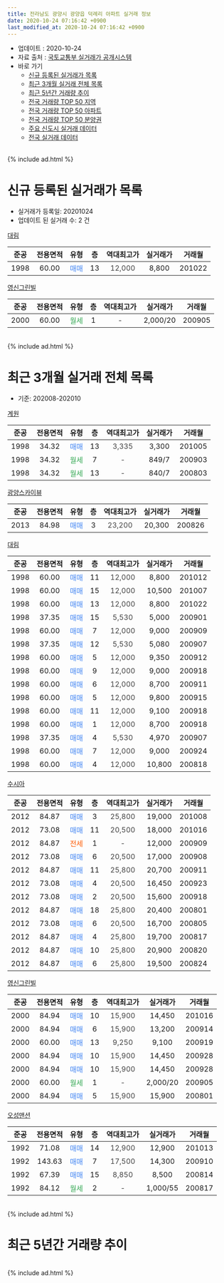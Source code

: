 ```yaml
---
title: 전라남도 광양시 광양읍 덕례리 아파트 실거래 정보
date: 2020-10-24 07:16:42 +0900
last_modified_at: 2020-10-24 07:16:42 +0900
---
```


* 업데이트 : 2020-10-24
* 자료 출처 : [국토교통부 실거래가 공개시스템](http://rt.molit.go.kr)
* 바로 가기
    * [신규 등록된 실거래가 목록](#신규-등록된-실거래가-목록)
    * [최근 3개월 실거래 전체 목록](#최근-3개월-실거래-전체-목록)
    * [최근 5년간 거래량 추이](#최근-5년간-거래량-추이)
    * [전국 거래량 TOP 50 지역](https://inasie.github.io/apt-trade-info/최근-3개월-전국에서-가장-거래가-많이-발생한-지역)
    * [전국 거래량 TOP 50 아파트](https://inasie.github.io/apt-trade-info/최근-3개월-전국에서-가장-거래가-많이-발생한-아파트)
    * [전국 거래량 TOP 50 분양권](https://inasie.github.io/apt-trade-info/최근-3개월-전국에서-가장-거래가-많이-발생한-분양권)
    * [주요 신도시 실거래 데이터](https://inasie.github.io/apt-trade-info/주요-신도시)
    * [전국 실거래 데이터](https://inasie.github.io/apt-trade-info/전국)
<br>
{% include ad.html %}
<br>

# 신규 등록된 실거래가 목록
* 실거래가 등록일: 20201024
* 업데이트 된 실거래 수: 2 건


[대림](https://search.naver.com/search.naver?query=%EC%A0%84%EB%9D%BC%EB%82%A8%EB%8F%84+%EA%B4%91%EC%96%91%EC%8B%9C+%EA%B4%91%EC%96%91%EC%9D%8D+%EB%8D%95%EB%A1%80%EB%A6%AC+%EB%8C%80%EB%A6%BC)

|준공|전용면적|유형|층|역대최고가|실거래가|거래월|
|:---:|:---:|:---:|:---:|:---:|:---:|:---:|
|1998|60.00|<span style="color:#4285f3">매매</span>|13|<span style="color:#444444">12,000</span>|8,800|201022|

[영신그린빌](https://search.naver.com/search.naver?query=%EC%A0%84%EB%9D%BC%EB%82%A8%EB%8F%84+%EA%B4%91%EC%96%91%EC%8B%9C+%EA%B4%91%EC%96%91%EC%9D%8D+%EB%8D%95%EB%A1%80%EB%A6%AC+%EC%98%81%EC%8B%A0%EA%B7%B8%EB%A6%B0%EB%B9%8C)

|준공|전용면적|유형|층|역대최고가|실거래가|거래월|
|:---:|:---:|:---:|:---:|:---:|:---:|:---:|
|2000|60.00|<span style="color:#34a853">월세</span>|1|<span style="color:#444444">-</span>|2,000/20|200905|


<br>
{% include ad.html %}
<br>

# 최근 3개월 실거래 전체 목록
* 기준: 202008-202010


[계원](https://search.naver.com/search.naver?query=%EC%A0%84%EB%9D%BC%EB%82%A8%EB%8F%84+%EA%B4%91%EC%96%91%EC%8B%9C+%EA%B4%91%EC%96%91%EC%9D%8D+%EB%8D%95%EB%A1%80%EB%A6%AC+%EA%B3%84%EC%9B%90)

|준공|전용면적|유형|층|역대최고가|실거래가|거래월|
|:---:|:---:|:---:|:---:|:---:|:---:|:---:|
|1998|34.32|<span style="color:#4285f3">매매</span>|13|<span style="color:#444444">3,335</span>|3,300|201005|
|1998|34.32|<span style="color:#34a853">월세</span>|7|<span style="color:#444444">-</span>|849/7|200903|
|1998|34.32|<span style="color:#34a853">월세</span>|13|<span style="color:#444444">-</span>|840/7|200803|

[광양스카이뷰](https://search.naver.com/search.naver?query=%EC%A0%84%EB%9D%BC%EB%82%A8%EB%8F%84+%EA%B4%91%EC%96%91%EC%8B%9C+%EA%B4%91%EC%96%91%EC%9D%8D+%EB%8D%95%EB%A1%80%EB%A6%AC+%EA%B4%91%EC%96%91%EC%8A%A4%EC%B9%B4%EC%9D%B4%EB%B7%B0)

|준공|전용면적|유형|층|역대최고가|실거래가|거래월|
|:---:|:---:|:---:|:---:|:---:|:---:|:---:|
|2013|84.98|<span style="color:#4285f3">매매</span>|3|<span style="color:#444444">23,200</span>|20,300|200826|

[대림](https://search.naver.com/search.naver?query=%EC%A0%84%EB%9D%BC%EB%82%A8%EB%8F%84+%EA%B4%91%EC%96%91%EC%8B%9C+%EA%B4%91%EC%96%91%EC%9D%8D+%EB%8D%95%EB%A1%80%EB%A6%AC+%EB%8C%80%EB%A6%BC)

|준공|전용면적|유형|층|역대최고가|실거래가|거래월|
|:---:|:---:|:---:|:---:|:---:|:---:|:---:|
|1998|60.00|<span style="color:#4285f3">매매</span>|11|<span style="color:#444444">12,000</span>|8,800|201012|
|1998|60.00|<span style="color:#4285f3">매매</span>|15|<span style="color:#444444">12,000</span>|10,500|201007|
|1998|60.00|<span style="color:#4285f3">매매</span>|13|<span style="color:#444444">12,000</span>|8,800|201022|
|1998|37.35|<span style="color:#4285f3">매매</span>|15|<span style="color:#444444">5,530</span>|5,000|200901|
|1998|60.00|<span style="color:#4285f3">매매</span>|7|<span style="color:#444444">12,000</span>|9,000|200909|
|1998|37.35|<span style="color:#4285f3">매매</span>|12|<span style="color:#444444">5,530</span>|5,080|200907|
|1998|60.00|<span style="color:#4285f3">매매</span>|5|<span style="color:#444444">12,000</span>|9,350|200912|
|1998|60.00|<span style="color:#4285f3">매매</span>|9|<span style="color:#444444">12,000</span>|9,000|200918|
|1998|60.00|<span style="color:#4285f3">매매</span>|6|<span style="color:#444444">12,000</span>|8,700|200911|
|1998|60.00|<span style="color:#4285f3">매매</span>|5|<span style="color:#444444">12,000</span>|9,800|200915|
|1998|60.00|<span style="color:#4285f3">매매</span>|11|<span style="color:#444444">12,000</span>|9,100|200918|
|1998|60.00|<span style="color:#4285f3">매매</span>|1|<span style="color:#444444">12,000</span>|8,700|200918|
|1998|37.35|<span style="color:#4285f3">매매</span>|4|<span style="color:#444444">5,530</span>|4,970|200907|
|1998|60.00|<span style="color:#4285f3">매매</span>|7|<span style="color:#444444">12,000</span>|9,000|200924|
|1998|60.00|<span style="color:#4285f3">매매</span>|4|<span style="color:#444444">12,000</span>|10,800|200818|

[수시아](https://search.naver.com/search.naver?query=%EC%A0%84%EB%9D%BC%EB%82%A8%EB%8F%84+%EA%B4%91%EC%96%91%EC%8B%9C+%EA%B4%91%EC%96%91%EC%9D%8D+%EB%8D%95%EB%A1%80%EB%A6%AC+%EC%88%98%EC%8B%9C%EC%95%84)

|준공|전용면적|유형|층|역대최고가|실거래가|거래월|
|:---:|:---:|:---:|:---:|:---:|:---:|:---:|
|2012|84.87|<span style="color:#4285f3">매매</span>|3|<span style="color:#444444">25,800</span>|19,000|201008|
|2012|73.08|<span style="color:#4285f3">매매</span>|11|<span style="color:#444444">20,500</span>|18,000|201016|
|2012|84.87|<span style="color:#ff5a00">전세</span>|1|<span style="color:#444444">-</span>|12,000|200909|
|2012|73.08|<span style="color:#4285f3">매매</span>|6|<span style="color:#444444">20,500</span>|17,000|200908|
|2012|84.87|<span style="color:#4285f3">매매</span>|11|<span style="color:#444444">25,800</span>|20,700|200911|
|2012|73.08|<span style="color:#4285f3">매매</span>|4|<span style="color:#444444">20,500</span>|16,450|200923|
|2012|73.08|<span style="color:#4285f3">매매</span>|2|<span style="color:#444444">20,500</span>|15,600|200918|
|2012|84.87|<span style="color:#4285f3">매매</span>|18|<span style="color:#444444">25,800</span>|20,400|200801|
|2012|73.08|<span style="color:#4285f3">매매</span>|6|<span style="color:#444444">20,500</span>|16,700|200805|
|2012|84.87|<span style="color:#4285f3">매매</span>|4|<span style="color:#444444">25,800</span>|19,700|200817|
|2012|84.87|<span style="color:#4285f3">매매</span>|10|<span style="color:#444444">25,800</span>|20,900|200820|
|2012|84.87|<span style="color:#4285f3">매매</span>|6|<span style="color:#444444">25,800</span>|19,500|200824|

[영신그린빌](https://search.naver.com/search.naver?query=%EC%A0%84%EB%9D%BC%EB%82%A8%EB%8F%84+%EA%B4%91%EC%96%91%EC%8B%9C+%EA%B4%91%EC%96%91%EC%9D%8D+%EB%8D%95%EB%A1%80%EB%A6%AC+%EC%98%81%EC%8B%A0%EA%B7%B8%EB%A6%B0%EB%B9%8C)

|준공|전용면적|유형|층|역대최고가|실거래가|거래월|
|:---:|:---:|:---:|:---:|:---:|:---:|:---:|
|2000|84.94|<span style="color:#4285f3">매매</span>|10|<span style="color:#444444">15,900</span>|14,450|201016|
|2000|84.94|<span style="color:#4285f3">매매</span>|6|<span style="color:#444444">15,900</span>|13,200|200914|
|2000|60.00|<span style="color:#4285f3">매매</span>|13|<span style="color:#444444">9,250</span>|9,100|200919|
|2000|84.94|<span style="color:#4285f3">매매</span>|10|<span style="color:#444444">15,900</span>|14,450|200928|
|2000|84.94|<span style="color:#4285f3">매매</span>|10|<span style="color:#444444">15,900</span>|14,450|200928|
|2000|60.00|<span style="color:#34a853">월세</span>|1|<span style="color:#444444">-</span>|2,000/20|200905|
|2000|84.94|<span style="color:#4285f3">매매</span>|5|<span style="color:#444444">15,900</span>|15,900|200801|

[오성맨션](https://search.naver.com/search.naver?query=%EC%A0%84%EB%9D%BC%EB%82%A8%EB%8F%84+%EA%B4%91%EC%96%91%EC%8B%9C+%EA%B4%91%EC%96%91%EC%9D%8D+%EB%8D%95%EB%A1%80%EB%A6%AC+%EC%98%A4%EC%84%B1%EB%A7%A8%EC%85%98)

|준공|전용면적|유형|층|역대최고가|실거래가|거래월|
|:---:|:---:|:---:|:---:|:---:|:---:|:---:|
|1992|71.08|<span style="color:#4285f3">매매</span>|14|<span style="color:#444444">12,900</span>|12,900|201013|
|1992|143.63|<span style="color:#4285f3">매매</span>|7|<span style="color:#444444">17,500</span>|14,300|200910|
|1992|67.39|<span style="color:#4285f3">매매</span>|15|<span style="color:#444444">8,850</span>|8,500|200814|
|1992|84.12|<span style="color:#34a853">월세</span>|2|<span style="color:#444444">-</span>|1,000/55|200817|


<br>
{% include ad.html %}
<br>

# 최근 5년간 거래량 추이


<div style="width:100%;">
    <canvas id="deal_progress" height="200"></canvas>
</div>

<script>
new Chart(document.getElementById("deal_progress"), {
    type: 'line',
    data: {
        labels: ['201510','201511','201512','201601','201602','201603','201604','201605','201606','201607','201608','201609','201610','201611','201612','201701','201702','201703','201704','201705','201706','201707','201708','201709','201710','201711','201712','201801','201802','201803','201804','201805','201806','201807','201808','201809','201810','201811','201812','201901','201902','201903','201904','201905','201906','201907','201908','201909','201910','201911','201912','202001','202002','202003','202004','202005','202006','202007','202008','202009','202010'],
        datasets: [{
            label: '매매',
            pointRadius: 1,
            data: [13, 14, 10, 10, 11, 18, 19, 15, 12, 13, 16, 17, 14, 16, 21, 15, 14, 34, 25, 13, 14, 9, 15, 14, 11, 11, 21, 13, 13, 17, 10, 12, 14, 16, 13, 19, 17, 18, 12, 21, 20, 25, 24, 15, 20, 26, 23, 17, 26, 20, 18, 9, 21, 19, 14, 21, 18, 19, 9, 20, 8],
            borderColor: "rgba(255, 201, 14, 1)",
            backgroundColor: "rgba(255, 201, 14, 0.5)",
            fill: false,
            lineTension: 0
        },{
            label: '전월세',
            pointRadius: 1,
            data: [11, 4, 11, 9, 18, 13, 9, 15, 6, 9, 6, 7, 3, 11, 8, 8, 8, 4, 8, 8, 4, 6, 6, 11, 9, 3, 8, 8, 5, 11, 7, 7, 12, 2, 4, 4, 3, 7, 6, 7, 5, 3, 6, 28, 14, 8, 6, 5, 4, 8, 2, 7, 2, 4, 4, 4, 4, 3, 2, 3, 0],
            borderColor: "rgba(0, 141, 185, 1)",
            backgroundColor: "rgba(0, 141, 185, 0.5)",
            fill: false,
            lineTension: 0
        }
        ]
    },
    options: {
        responsive: true,
        title: {
            display: false
        },
        tooltips: {
            mode: 'index',
            intersect: false
        },
        hover: {
            mode: 'nearest',
            intersect: true
        },
        scales: {
            xAxes: [{
                display: true,
                scaleLabel: {
                    display: true,
                    labelString: '년/월'
                }
            }],
            yAxes: [{
                display: true,
                ticks: {
                    suggestedMin: 0,
                },
                scaleLabel: {
                    display: true,
                    labelString: '실거래 수'
                }
            }]
        }
    }
});

</script>


<br>
{% include ad.html %}
<br>

